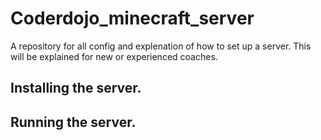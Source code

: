 # Coderdojo_minecraft_server
A repository for all config and explenation of how to set up a server. This will be explained for new or experienced coaches.

## Installing the server.

## Running the server.

